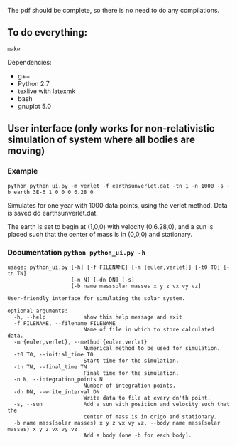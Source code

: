 The pdf should be complete, so there is no need to do any compilations.

## To do everything:
```
make
```

Dependencies:
* g++
* Python 2.7
* texlive with latexmk
* bash
* gnuplot 5.0

## User interface (only works for non-relativistic simulation of system where all bodies are moving)
### Example
```
python python_ui.py -m verlet -f earthsunverlet.dat -tn 1 -n 1000 -s -b earth 3E-6 1 0 0 0 6.28 0
```
Simulates for one year with 1000 data points, using the verlet method. Data is saved do earthsunverlet.dat.

The earth is set to begin at (1,0,0) with velocity (0,6.28,0), and a sun is placed such that the center of mass is in (0,0,0) and stationary.

### Documentation `python python_ui.py -h`
```
usage: python_ui.py [-h] [-f FILENAME] [-m {euler,verlet}] [-t0 T0] [-tn TN]
                    [-n N] [-dn DN] [-s]
                    [-b name masssolar masses x y z vx vy vz]

User-friendly interface for simulating the solar system.

optional arguments:
  -h, --help            show this help message and exit
  -f FILENAME, --filename FILENAME
                        Name of file in which to store calculated data.
  -m {euler,verlet}, --method {euler,verlet}
                        Numerical method to be used for simulation.
  -t0 T0, --initial_time T0
                        Start time for the simulation.
  -tn TN, --final_time TN
                        Final time for the simulation.
  -n N, --integration_points N
                        Number of integration points.
  -dn DN, --write_interval DN
                        Write data to file at every dn'th point.
  -s, --sun             Add a sun with position and velocity such that the
                        center of mass is in origo and stationary.
  -b name mass(solar masses) x y z vx vy vz, --body name mass(solar masses) x y z vx vy vz
                        Add a body (one -b for each body).
```
